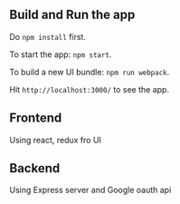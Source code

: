 ## Build and Run the app
Do `npm install` first.

To start the app: `npm start`.

To build a new UI bundle: `npm run webpack`.

Hit `http://localhost:3000/` to see the app.

## Frontend
Using react, redux fro UI

## Backend

Using Express server and Google oauth api



